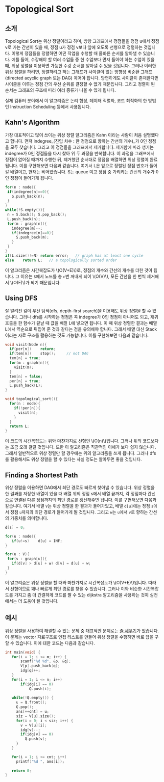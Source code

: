 # Topological Sort

## 소개

Topological Sort는 위상 정렬이라고 하며, 방향 그래프에서 정점들을 정점 u에서 정점 v로 가는 간선이 있을 때, 정점 u가 정점 v보다 앞에 오도록 선형으로 정렬하는 것입니다. 이렇게 정점들을 정렬하면 어떤 작업을 수행할 때 올바른 순서를 알아낼 수 있습니다. 예를 들어, 수강해야 할 여러 수업들 중 한 수업보다 먼저 들어야 하는 수업이 있을 때, 위상 정렬을 이용하면 가능한 수강 순서를 알아낼 수 있을 것입니다. 그러나 이러한 위상 정렬을 하려면, 정렬하려고 하는 그래프가 사이클이 없는 방향성 비순환 그래프 (directed acyclic graph 또는 DAG) 이어야 합니다. 당연하게도 사이클이 존재한다면 사이클을 이루는 정점 간의 우선 순위를 결정할 수 없기 때문입니다. 그리고 정렬이 된 순서는 그래프의 구조에 따라 여러 종류가 나올 수 있게 됩니다.  

실제 컴퓨터 분야에서 이 알고리즘은 논리 합성, 데이터 직렬화, 코드 최적화의 한 방법인 Instruction Scheduling 등에서 사용됩니다. 



## Kahn's Algorithm

가장 대표적이고 많이 쓰이는 위상 정렬 알고리즘은 Kahn 이라는 사람이 처음 설명했다고 합니다. 먼저 indegree_(진입 차수 : 한 정점으로 향하는 간선의 개수)_가 0인 정점을 모두 찾습니다. 그리고 이 정점들을 그래프에서 제거합니다. 제거함에 따라 생기는 indegree가 0인 정점들을 다시 찾아 위 두 과정을 반복합니다. 이 과정을 그래프에서 정점이 없어질 때까지 수행한 뒤, 제거했던 순서대로 정점을 배열하면 위상 정렬이 완료됩니다. 이를 구현해보면 다음과 같습니다. 여기서 L은 앞으로 정렬된 정점 번호가 들어갈 배열이고, 현재는 비어있습니다. S는 queue 이고 정점 중 가리키는 간선의 개수가 0인 정점이 들어가게 됩니다.

 ``` c++
for(n : node){
  if(indegree[n]==0){
    S.push_back(n);
  }
}
while(!S.empty()){
  n = S.back(); S.pop_back();
  L.push_back(n);
  for(m : graph[n]){
    indegree[m]--;
    if(indegree[m]==0){
      S.push_back(m);
    }
  }
}
if(L.size()!=N)	return error;	// graph has at least one cycle
else	return L;	// a topologically sorted order
 ```

이 알고리즘은 시간복잡도가 \\(O(V+E)\\)로, 정점의 개수와 간선의 개수를 더한 것이 됩니다. 그 이유는 `S`에서 노드를 총 `n`번 꺼내게 되어 \\(O(V)\\), 모든 간선을 한 번씩 제거해서 \\(O(E)\\)가 되기 때문입니다.



## Using DFS

잘 알려진 깊이 우선 탐색(dfs, depth-first search)을 이용해도 위상 정렬을 할 수 있습니다. 그러나 dfs를 시작하는 정점은 꼭 indegree가 0인 정점이 아니어도 되고, 재귀호출을 한 함수가 끝날 때 값을 배열 L에 넣으면 됩니다. 이 때 위상 정렬한 결과는 배열 L에서 역순으로 뒤집어 준 것과 같다는 점을 유의해야 합니다. 그래서 배열 대신 Stack이라는 자료 구조를 활용하는 것도 가능합니다. 이를 구현해보면 다음과 같습니다.

``` c++
void visit(Node n){
  if(per[n])	return;
  if(tem[n])	stop();		// not DAG
  tem[n] = true;
  for(m : graph[n]){
    visit(m);
  }
  tem[n] = false;
  per[n] = true;
  L.push_back(L);
}

void topological_sort(){
  for(n : node){
    if(!per[n]){
      visit(n);
    }
  }
  return L;
}
```

이 코드의 시간복잡도는 위와 마찬가지로 선형인 \\(O(n)\\)입니다. 그러나 위의 코드보다는 조금 오래 걸릴 것입니다. 또한 이 알고리즘은 직관적인 이해가 보다 쉽지 않습니다. 그래서 일반적으로 위상 정렬만 할 경우에는 위의 알고리즘을 쓰게 됩니다. 그러나 dfs를 활용해서도 위상 정렬을 할 수 있다는 사실 정도는 알아두면 좋을 것입니다.



 ## Finding a Shortest Path

위상 정렬을 이용하면 DAG에서 최단 경로도 빠르게 찾아낼 수 있습니다. 위상 정렬을 한 결과를 저장한 배열이 있을 때 배열 위의 정점 s에서 배열 끝까지, 각 정점마다 간선으로 연결된 다른 정점까지의 최단 경로를 갱신해주면 됩니다. 이를 구현해보면 다음과 같습니다. 여기서 배열 `V`는 위상 정렬을 한 결과가 들어가있고, 배열 `d[u]`에는 정점 `s`에서 정점 `u`까지의 최단 경로가 들어가게 될 것입니다. 그리고 `w`는 `u`에서 `v`로 향하는 간선의 가중치를 의미합니다.

 ``` c++
d[s] = 0;

for(u : node){
	if(u!=s)	d[u] = INF;
}

for(u : V){
  for(v : graph[u]){
    if(d[v] > d[u] + w)	d[v] = d[u] + w;
  }
}
 ```

이 알고리즘은 위상 정렬을 할 때와 마찬가지로 시간복잡도가 \\(O(V+E)\\)입니다. 따라서 선형이므로 꽤나 빠르게 최단 경로를 찾을 수 있습니다. 그러나 이와 비슷한 시간복잡도를 가지고 좀 더 간결하게 코드를 짤 수 있는 dijkstra 알고리즘을 사용하는 것이 실전에서는 더 도움이 될 것입니다.



## 예시 

위상 정렬을 사용하여 해결할 수 있는 문제 중 대표적인 문제로는 [줄 세우기](https://www.acmicpc.net/problem/2252)가 있습니다. 이 문제는 vector 자료구조로 인접 리스트를 만들어 위상 정렬을 수행하면 바로 답을 구할 수 있습니다. 이에 대한 코드는 다음과 같습니다.

 ``` c++
int main(void) {
	for(i = 1; i <= m; i++) {
		scanf("%d %d", &p, &q);
		V[p].push_back(q);
		idg[q]++;
	}
	for(i = 1; i <= n; i++)
		if(idg[i] == 0)
			Q.push(i);
  
    while(!Q.empty()) {
      u = Q.front();
      Q.pop();
      ans[++cnt] = u;
      siz = V[u].size();
      for(i = 0; i < siz; i++) {
        v = V[u][i];
        idg[v]--;
        if(idg[v] == 0)
          Q.push(v);
      }
    }

    for(i = 1; i <= cnt; i++)
      printf("%d ", ans[i]);
	
	return 0;
}
 ```



